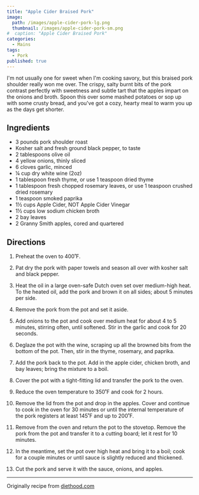 ```yaml
---
title: "Apple Cider Braised Pork"
image: 
  path: /images/apple-cider-pork-lg.png
  thumbnail: /images/apple-cider-pork-sm.png
#  caption: "Apple Cider Braised Pork"
categories:
  - Mains
tags:
  - Pork
published: true
---
```


I'm not usually one for sweet when I'm cooking savory, but this braised pork shoulder really won me over. The crispy, salty burnt bits of the pork contrast perfectly with sweetness and subtle tart that the apples impart on the onions and broth. Spoon this over some mashed potatoes or sop up with some crusty bread, and you've got a cozy, hearty meal to warm you up as the days get shorter.

## Ingredients

* 3 pounds pork shoulder roast
* Kosher salt and fresh ground black pepper, to taste
* 2 tablespoons olive oil
* 4 yellow onions, thinly sliced
* 6 cloves garlic, minced
* ¼ cup dry white wine (2oz)
* 1 tablespoon fresh thyme, or use 1 teaspoon dried thyme
* 1 tablespoon fresh chopped rosemary leaves, or use 1 teaspoon crushed dried rosemary
* 1 teaspoon smoked paprika
* 1½ cups Apple Cider, NOT Apple Cider Vinegar
* 1½ cups low sodium chicken broth
* 2 bay leaves
* 2 Granny Smith apples, cored and quartered

## Directions


1. Preheat the oven to 400˚F.

1. Pat dry the pork with paper towels and season all over with kosher salt and black pepper.

1. Heat the oil in a large oven-safe Dutch oven set over medium-high heat. To the heated oil, add the pork and brown it on all sides; about 5 minutes per side.

1. Remove the pork from the pot and set it aside.

1. Add onions to the pot and cook over medium heat for about 4 to 5 minutes, stirring often, until softened. Stir in the garlic and cook for 20 seconds.

1. Deglaze the pot with the wine, scraping up all the browned bits from the bottom of the pot. Then, stir in the thyme, rosemary, and paprika.

1. Add the pork back to the pot. Add in the apple cider, chicken broth, and bay leaves; bring the mixture to a boil.

1. Cover the pot with a tight-fitting lid and transfer the pork to the oven.

1. Reduce the oven temperature to 350˚F and cook for 2 hours.

1. Remove the lid from the pot and drop in the apples. Cover and continue to cook in the oven for 30 minutes or until the internal temperature of the pork registers at least 145˚F and up to 200˚F.

1. Remove from the oven and return the pot to the stovetop. Remove the pork from the pot and transfer it to a cutting board; let it rest for 10 minutes.

1. In the meantime, set the pot over high heat and bring it to a boil; cook for a couple minutes or until sauce is slightly reduced and thickened.

1. Cut the pork and serve it with the sauce, onions, and apples.


---
Originally recipe from [diethood.com](https://diethood.com/braised-pork-shoulder/#wprm-recipe-container-208617)


